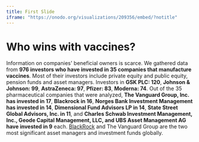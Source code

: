 ```yaml
---
title: First Slide
iframe: "https://onodo.org/visualizations/209356/embed/?notitle"
---
```


# Who wins with vaccines?

Information on companies' beneficial owners is scarce. We gathered data from **976 investors who have invested in 35 companies that manufacture vaccines**. Most of their investors include private equity and public equity, pension funds and asset managers. Investors in **GSK PLC: 120**, **Johnson & Johnson: 99**, **AstraZeneca: 97**, **Pfizer: 83**, **Moderna: 74**. Out of the 35 pharmaceutical companies that were analyzed, **The Vanguard Group, Inc. has invested in 17**, **Blackrock in 16**, **Norges Bank Investment Management has invested in 14**, **Dimensional Fund Advisors LP in 14**, **State Street Global Advisors, Inc. in 11**, and **Charles Schwab Investment Management, Inc., Geode Capital Management, LLC, and UBS Asset Management AG have invested in 9** each. [BlackRock](https://poderlatam.org/project/conoceablackrock/) and The Vanguard Group are the two most significant asset managers and investment funds globally.
